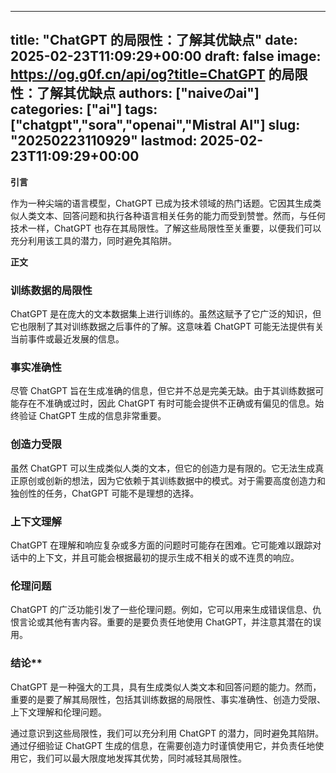 
---
title: "ChatGPT 的局限性：了解其优缺点"
date: 2025-02-23T11:09:29+00:00
draft: false
image: https://og.g0f.cn/api/og?title=ChatGPT 的局限性：了解其优缺点
authors: ["naiveのai"]
categories: ["ai"]
tags: ["chatgpt","sora","openai","Mistral AI"]
slug: "20250223110929"
lastmod: 2025-02-23T11:09:29+00:00
---
**引言**

作为一种尖端的语言模型，ChatGPT 已成为技术领域的热门话题。它因其生成类似人类文本、回答问题和执行各种语言相关任务的能力而受到赞誉。然而，与任何技术一样，ChatGPT 也存在其局限性。了解这些局限性至关重要，以便我们可以充分利用该工具的潜力，同时避免其陷阱。

**正文**

### 训练数据的局限性

ChatGPT 是在庞大的文本数据集上进行训练的。虽然这赋予了它广泛的知识，但它也限制了其对训练数据之后事件的了解。这意味着 ChatGPT 可能无法提供有关当前事件或最近发展的信息。

### 事实准确性

尽管 ChatGPT 旨在生成准确的信息，但它并不总是完美无缺。由于其训练数据可能存在不准确或过时，因此 ChatGPT 有时可能会提供不正确或有偏见的信息。始终验证 ChatGPT 生成的信息非常重要。

### 创造力受限

虽然 ChatGPT 可以生成类似人类的文本，但它的创造力是有限的。它无法生成真正原创或创新的想法，因为它依赖于其训练数据中的模式。对于需要高度创造力和独创性的任务，ChatGPT 可能不是理想的选择。

### 上下文理解

ChatGPT 在理解和响应复杂或多方面的问题时可能存在困难。它可能难以跟踪对话中的上下文，并且可能会根据最初的提示生成不相关的或不连贯的响应。

### 伦理问题

ChatGPT 的广泛功能引发了一些伦理问题。例如，它可以用来生成错误信息、仇恨言论或其他有害内容。重要的是要负责任地使用 ChatGPT，并注意其潜在的误用。

### 结论**

ChatGPT 是一种强大的工具，具有生成类似人类文本和回答问题的能力。然而，重要的是要了解其局限性，包括其训练数据的局限性、事实准确性、创造力受限、上下文理解和伦理问题。

通过意识到这些局限性，我们可以充分利用 ChatGPT 的潜力，同时避免其陷阱。通过仔细验证 ChatGPT 生成的信息，在需要创造力时谨慎使用它，并负责任地使用它，我们可以最大限度地发挥其优势，同时减轻其局限性。